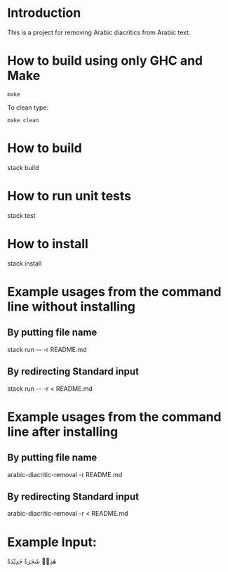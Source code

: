 # Introduction
This is a project for removing Arabic diacritics from Arabic text.

# How to build using only GHC and Make
`make`

To clean type:

`make clean`



# How to build
stack build

# How to run unit tests
stack test

# How to install
stack install

# Example usages from the command line without installing

## By putting file name
stack run -- -r README.md

## By redirecting Standard input
stack run -- -r < README.md


# Example usages from the command line after installing

## By putting file name
arabic-diacritic-removal -r README.md

## By redirecting Standard input
arabic-diacritic-removal -r < README.md


# Example Input:
 هٰذِهٖ شَجَرَةٌ جَدِيْدَةٌ